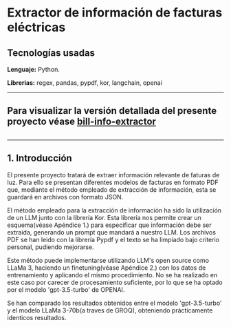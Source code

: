 # Extractor de información de facturas eléctricas

## Tecnologías usadas

**Lenguaje:** Python.

**Librerias:** regex, pandas, pypdf, kor, langchain, openai

------------

<h2>
  
Para visualizar la versión detallada del presente proyecto véase [bill-info-extractor](https://github.com/UrkoRegueiro/bill-info-extractor/blob/master/info_extraction.ipynb)

<h2>
  
------------

## 1. **Introducción**

El presente proyecto tratará de extraer información relevante de faturas de luz. Para ello se presentan diferentes modelos de facturas en formato PDF que, mediante el método empleado de extracción de información, esta se guardará en archivos con formato JSON.

El método empleado para la extracción de información ha sido la utilización de un LLM junto con la librería Kor. Esta librería nos permite crear un esquema(véase Apéndice 1.) para especificar que información debe ser extraida, generando un prompt que mandará a nuestro LLM. Los archivos PDF se han leido con la librería Pypdf y el texto se ha limpiado bajo criterio personal, pudiendo mejorarse.

Este método puede implementarse utilizando LLM's open source como LLaMa 3, haciendo un finetuning(véase Apéndice 2.) con los datos de entrenamiento y aplicando el mismo procedimiento. No se ha realizado en este caso por carecer de procesamiento suficiente, por lo que se ha optado por el modelo 'gpt-3.5-turbo' de OPENAI.

Se han comparado los resultados obtenidos entre el modelo 'gpt-3.5-turbo' y el modelo LLaMa 3-70b(a traves de GROQ), obteniendo prácticamente identicos resultados.
